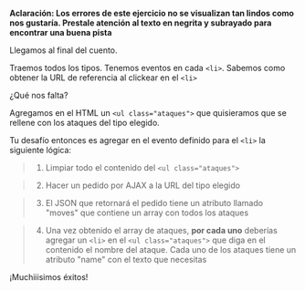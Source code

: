 **Aclaración: Los errores de este ejercicio no se visualizan tan lindos como nos gustaría. Prestale atención al texto en negrita y subrayado para encontrar una buena pista**

Llegamos al final del cuento.

Traemos todos los tipos. Tenemos eventos en cada `<li>`. Sabemos como obtener la URL de referencia al clickear en el `<li>`

¿Qué nos falta?

Agregamos en el HTML un `<ul class="ataques">` que quisieramos que se rellene con los ataques del tipo elegido.

Tu desafío entonces es agregar en el evento definido para el `<li>` la siguiente lógica:

> 1. Limpiar todo el contenido del `<ul class="ataques">`

> 2. Hacer un pedido por AJAX a la URL del tipo elegido

> 3. El JSON que retornará el pedido tiene un atributo llamado "moves" que contiene un array con todos los ataques

> 4. Una vez obtenido el array de ataques, **por cada uno** deberías agregar un `<li>` en el `<ul class="ataques">` que diga en el contenido el nombre del ataque. Cada uno de los ataques tiene un atributo "name" con el texto que necesitas

¡Muchiiisimos éxitos!